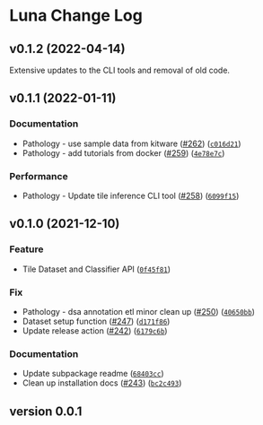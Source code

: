 # Luna Change Log

<!--next-version-placeholder-->

## v0.1.2 (2022-04-14)
Extensive updates to the CLI tools and removal of old code. 

## v0.1.1 (2022-01-11)
### Documentation
* Pathology - use sample data from kitware ([#262](https://github.com/msk-mind/luna/issues/262)) ([`c016d21`](https://github.com/msk-mind/luna/commit/c016d218da2eca003d06b96f2c03f16b3ce97873))
* Pathology - add tutorials from docker ([#259](https://github.com/msk-mind/luna/issues/259)) ([`4e78e7c`](https://github.com/msk-mind/luna/commit/4e78e7c1b951a45709b889b57048c8010613a5d6))

### Performance
* Pathology - Update tile inference CLI tool ([#258](https://github.com/msk-mind/luna/issues/258)) ([`6099f15`](https://github.com/msk-mind/luna/commit/6099f1574ce990fbb2cf133822ef95bccc5c8788))

## v0.1.0 (2021-12-10)
### Feature
* Tile Dataset and Classifier API ([`0f45f81`](https://github.com/msk-mind/luna/commit/0f45f817c90137639df732eca76d9cfe34bd509e))

### Fix
* Pathology - dsa annotation etl minor clean up ([#250](https://github.com/msk-mind/luna/issues/250)) ([`40650bb`](https://github.com/msk-mind/luna/commit/40650bb153658fdcbfa506bbe74e98cd528b52a8))
* Dataset setup function ([#247](https://github.com/msk-mind/luna/issues/247)) ([`d171f86`](https://github.com/msk-mind/luna/commit/d171f86a1df6258b5eab267bb1be7483b4b1b422))
* Update release action ([#242](https://github.com/msk-mind/luna/issues/242)) ([`6179c6b`](https://github.com/msk-mind/luna/commit/6179c6be3982f497a02e235cfdaba4c6a070a16c))

### Documentation
* Update subpackage readme ([`68403cc`](https://github.com/msk-mind/luna/commit/68403ccc2c3dfbf07c5d530efec0814446622a2d))
* Clean up installation docs ([#243](https://github.com/msk-mind/luna/issues/243)) ([`bc2c493`](https://github.com/msk-mind/luna/commit/bc2c49398385080d03b54358e46bb2da47484e25))

## version 0.0.1

